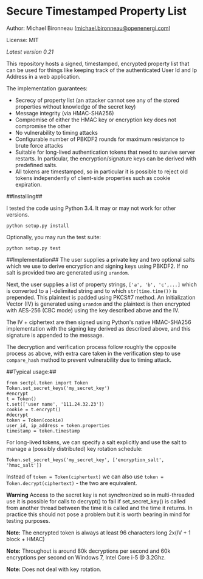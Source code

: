 # Secure Timestamped Property List #

Author: Michael Bironneau (<michael.bironneau@openenergi.com>)

License: MIT

*Latest version 0.21*

This repository hosts a signed, timestamped, encrypted property list that can be used for things like keeping track of the authenticated User Id and Ip Address in a web application. 

The implementation guarantees:

* Secrecy of property list (an attacker cannot see any of the stored properties without knowledge of the secret key)
* Message integrity (via HMAC-SHA256)
* Compromise of either the HMAC key or encryption key does not compromise the other
* No vulnerability to timing attacks
* Configurable number of  PBKDF2 rounds for maximum resistance to brute force attacks
* Suitable for long-lived authentication tokens that need to survive server restarts. In particular, the encryption/signature keys can be derived with predefined salts.
* All tokens are timestamped, so in particular it is possible to reject old tokens independently of client-side properties such as cookie expiration. 

##Installing##

I tested the code using Python 3.4. It may or may not work for other versions.

    python setup.py install

Optionally, you may run the test suite:

    python setup.py test

##Implementation##
The user supplies a private key and two optional salts which we use to derive encryption and signing keys using PBKDF2. If no salt is provided two are generated using `urandom`. 


Next, the user supplies a list of property strings, `['a', 'b', 'c',...]` which is converted to a |-delimited string and to which `str(time.time())` is prepended.  This plaintext is padded using PKCS#7 method. An Initialization Vector (IV) is generated using `urandom` and the plaintext is then encrypted with AES-256 (CBC mode) using the key described above and the IV. 


The IV + ciphertext are then signed using Python's native HMAC-SHA256 implementation with the signing key derived as described above, and this signature is appended to the message.

The decryption and verification process follow roughly the opposite process as above, with extra care taken in the verification step to use `compare_hash` method to prevent vulnerability due to timing attack.

##Typical usage:##

    from sectpl.token import Token
	Token.set_secret_keys('my_secret_key')
	#encrypt
	t = Token()
	t.set(['user name', '111.24.32.23'])
	cookie = t.encrypt()
	#decrypt
	token = Token(cookie)
	user_id, ip_address = token.properties
	timestamp = token.timestamp


For long-lived tokens, we can specify a salt explicitly and use the salt to manage a (possibly distributed) key rotation schedule:

    Token.set_secret_keys('my_secret_key', ['encryption_salt', 'hmac_salt'])

Instead of `token = Token(ciphertext)` we can also use `token = Token.decrypt(ciphertext)` - the two are equivalent.

**Warning** Access to the secret key is not synchronized so in multi-threaded use it is possible for calls to decrypt() to fail if set_secret_key() is called from another thread between the time it is called and the time it returns. In practice this should not pose a problem but it is worth bearing in mind for testing purposes.

**Note:** The encrypted token is always at least 96 characters long 2x(IV + 1 block + HMAC)

**Note:** Throughout is around 80k decryptions per second and 60k encryptions per second on Windows 7, Intel Core i-5 @ 3.2Ghz.

**Note:** Does not deal with key rotation.